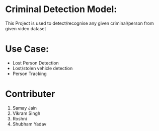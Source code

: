 
# Criminal Detection Model: 

This Project is used to detect/recognise any given criminal/person from given video dataset

# Use Case: 

* Lost Person Detection
* Lost/stolen vehicle detection
* Person Tracking

# Contributer

1. Samay Jain
2. Vikram Singh
3. Roshni
4. Shubham Yadav
